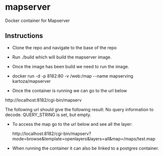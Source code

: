# mapserver

Docker container for Mapserver

## Instructions

* Clone the repo and navigate to the base of the repo

* Run ./build which will build the mapserver image.

* Once the image has been build we need to run the image.

* docker run -d -p 8182:80 -v /web:/map --name mapserving kartoza/mapserver

* Once the container is running we can go to the url below

 http://localhost:8182/cgi-bin/mapserv
 
 The following url should give the following result: No query information to decode. QUERY_STRING is set, but empty.

* To access the map go to the  url below and see all the layer:

  http://localhost:8182/cgi-bin/mapserv?mode=browse&template=openlayers&layers=all&map=/maps/test.map

* When running the container it can also be linked to a postgres container. 
